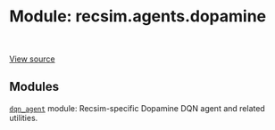 <div itemscope itemtype="http://developers.google.com/ReferenceObject">
<meta itemprop="name" content="recsim.agents.dopamine" />
<meta itemprop="path" content="Stable" />
</div>

# Module: recsim.agents.dopamine

<table class="tfo-notebook-buttons tfo-api" align="left">
</table>

<a target="_blank" href="https://github.com/google-research/recsim/tree/master/recsim//agents/dopamine/__init__.py">View
source</a>

<!-- Placeholder for "Used in" -->

## Modules

[`dqn_agent`](../../recsim/agents/dopamine/dqn_agent.md) module: Recsim-specific
Dopamine DQN agent and related utilities.
